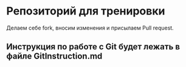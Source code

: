 # Репозиторий для тренировки

Делаем себе fork, вносим изменения и присылаем Pull request.

## Инструкция по работе с Git будет лежать в файле GitInstruction.md